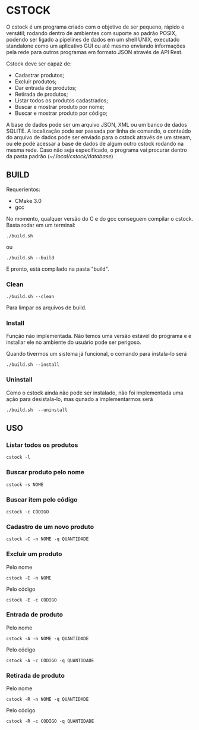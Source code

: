 # CSTOCK
O cstock é um programa criado com o objetivo de ser pequeno, rápido e versátil; rodando dentro de ambientes com suporte ao padrão POSIX, podendo ser ligado a pipelines de dados em um shell UNIX, executado standalone como um aplicativo GUI ou até mesmo enviando informações pela rede para outros programas em formato JSON através de API Rest.

Cstock deve ser capaz de:

-   Cadastrar produtos;
-   Excluir produtos;
-   Dar entrada de produtos;
-   Retirada de produtos;
-   Listar todos os produtos cadastrados;
-   Buscar e mostrar produto por nome;
-   Buscar e mostrar produto por código;

A base de dados pode ser um arquivo JSON, XML ou um banco de dados SQLITE. A localização pode ser passada por linha de comando, o conteúdo do arquivo de dados pode ser enviado para o cstock através de um stream, ou ele pode acessar a base de dados de algum outro cstock rodando na mesma rede. Caso não seja especificado, o programa vai procurar dentro da pasta padrão (_~/.local/cstock/database_)

## BUILD
Requerientos:
* CMake 3.0
* gcc

No momento, qualquer versão do C e do gcc conseguem compilar o cstock.
Basta rodar em um terminal:

    ./build.sh

ou

    ./build.sh --build

E pronto, está compilado na pasta "build".

### Clean

    ./build.sh --clean

Para limpar os arquivos de build.

### Install
Função não implementada. Não temos uma versão estável do programa e
e installar ele no ambiente do usuário pode ser perigoso.

Quando tivermos um sistema já funcional, o comando para instala-lo será

    ./build.sh --install

### Uninstall
Como o cstock ainda não pode ser instalado, não foi implementada uma ação para
desistala-lo, mas qunado a implementarmos será

    ./build.sh  --uninstall


## USO
### Listar todos os produtos

    cstock -l

### Buscar produto pelo nome

    cstock -s NOME

### Buscar item pelo código

    cstock -c CÓDIGO

### Cadastro de um novo produto

    cstock -C -n NOME -q QUANTIDADE

### Excluir um produto

Pelo nome

    cstock -E -n NOME

Pelo código

    cstock -E -c CÓDIGO

### Entrada de produto
Pelo nome

    cstock -A -n NOME -q QUANTIDADE
    
Pelo código

    cstock -A -c CÓDIGO -q QUANTIDADE

### Retirada de produto
Pelo nome

    cstock -R -n NOME -q QUANTIDADE

Pelo código

    cstock -R -c CODIGO -q QUANTIDADE


